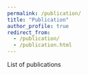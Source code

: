 ```yaml
---
permalink: /publication/
title: "Publication"
author_profile: true
redirect_from: 
  - /publication/
  - /publication.html
---
```



List of publications
